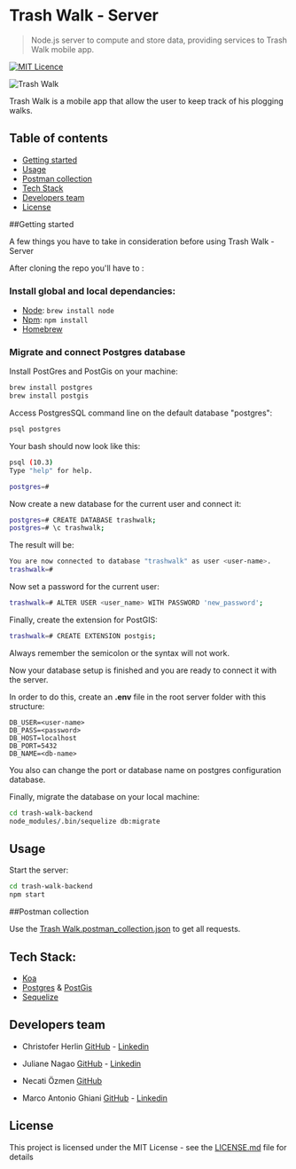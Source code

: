 # Trash Walk - Server
> Node.js server to compute and store data, providing services to Trash Walk mobile app.

[![MIT Licence](https://badges.frapsoft.com/os/mit/mit.svg?v=103)](https://opensource.org/licenses/mit-license.php)

![Trash Walk](https://i.imgur.com/TcuVFSW.png)

Trash Walk is a mobile app that allow the user to keep track of his plogging walks.

## Table of contents

* [Getting started](#getting-started)
* [Usage](#usage)
* [Postman collection](#postman-collection)
* [Tech Stack](#tech-stack)
* [Developers team](#developers-team)
* [License](#license)

##Getting started

A few things you have to take in consideration before using Trash Walk - Server

After cloning the repo you'll have to :

### Install global and local dependancies:

* [Node](https://nodejs.org/en/): `brew install node`
* [Npm](https://www.npmjs.com/): `npm install`
* [Homebrew](https://brew.sh/)

### Migrate and connect Postgres database

Install PostGres and PostGis on your machine:

```bash
brew install postgres
brew install postgis
```

Access PostgresSQL command line on the default database "postgres":

```bash
psql postgres
```

Your bash should now look like this:

```bash
psql (10.3)
Type "help" for help.

postgres=#
```

Now create a new database for the current user and connect it:

```bash
postgres=# CREATE DATABASE trashwalk;
postgres=# \c trashwalk;
```

The result will be:

```bash
You are now connected to database "trashwalk" as user <user-name>.
trashwalk=#
```

Now set a password for the current user:

```bash
trashwalk=# ALTER USER <user_name> WITH PASSWORD 'new_password';
```

Finally, create the extension for PostGIS:

```bash
trashwalk=# CREATE EXTENSION postgis;
```

Always remember the semicolon or the syntax will not work.

Now your database setup is finished and you are ready to connect it with the server. 

In order to do this, create an **.env** file in the root server folder with this structure:

```dotenv
DB_USER=<user-name>
DB_PASS=<password>
DB_HOST=localhost
DB_PORT=5432
DB_NAME=<db-name>
```

You also can change the port or database name on postgres configuration database.

Finally, migrate the database on your local machine:

```bash 
cd trash-walk-backend
node_modules/.bin/sequelize db:migrate
```
## Usage

Start the server:

```bash
cd trash-walk-backend
npm start
```

##Postman collection

Use the [Trash Walk.postman_collection.json](https://github.com/cherlin/trash-walk-backend/blob/develop/Trash-Walk.postman_collection.json)  to get all requests.

## Tech Stack:

* [Koa](https://koajs.com/)
* [Postgres](https://www.postgresql.org/) & [PostGis](https://postgis.net/)
* [Sequelize](http://docs.sequelizejs.com/)

## Developers team

* Christofer Herlin [GitHub](https://github.com/cherlin) - [Linkedin](https://www.linkedin.com/in/cherl/)

* Juliane Nagao [GitHub](https://github.com/junagao) - [Linkedin](https://www.linkedin.com/in/junagao/)

* Necati Özmen [GitHub](https://github.com/necatiozmen)

* Marco Antonio Ghiani [GitHub](https://github.com/marcoantonioghiani01) - [Linkedin](https://www.linkedin.com/in/marcoantonioghiani/)

## License

This project is licensed under the MIT License - see the [LICENSE.md](https://github.com/cherlin/trash-walk-backend/blob/develop/LICENSE.md) file for details